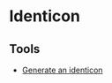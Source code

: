 # Identicon

<!--
https://github.com/Ovi/DummyJSON
-->

## Tools

- [Generate an identicon](https://identicon.net)

